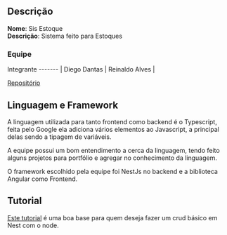 ## Descrição

**Nome**: Sis Estoque <br>
**Descrição**: Sistema feito para Estoques

### Equipe

Integrante 
------- |
Diego Dantas |
Reinaldo Alves |


[Repositório](https://github.com/joaosantosmedeiros/sis-estoque)

## Linguagem e Framework

A linguagem utilizada para tanto frontend como backend é o Typescript, feita pelo Google ela adiciona vários elementos ao Javascript, a principal delas sendo a tipagem de variáveis.

A equipe possui um bom entendimento a cerca da linguagem, tendo feito alguns projetos para portfólio e agregar no conhecimento da linguagem.

O framework escolhido pela equipe foi NestJs no backend e a biblioteca Angular como Frontend.

## Tutorial

[Este tutorial](https://www.youtube.com/playlist?list=PL3rZmjd47DtBTb0BJ5Qn_bcjyRfgTOsI7) é uma boa base para quem deseja fazer um crud básico em Nest com o node.
